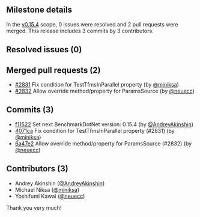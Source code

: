 ## Milestone details

In the [v0.15.4](https://github.com/dotnet/BenchmarkDotNet/issues?q=milestone:v0.15.4) scope, 
0 issues were resolved and 2 pull requests were merged.
This release includes 3 commits by 3 contributors.

## Resolved issues (0)


## Merged pull requests (2)

* [#2831](https://github.com/dotnet/BenchmarkDotNet/pull/2831) Fix condition for TestTfmsInParallel property (by [@miniksa](https://github.com/miniksa))
* [#2832](https://github.com/dotnet/BenchmarkDotNet/pull/2832) Allow override method/property for ParamsSource (by [@neuecc](https://github.com/neuecc))

## Commits (3)

* [f11522](https://github.com/dotnet/BenchmarkDotNet/commit/f1152216b4f83b1585b05ab9764c0dec46ee2734) Set next BenchmarkDotNet version: 0.15.4 (by [@AndreyAkinshin](https://github.com/AndreyAkinshin))
* [4071ca](https://github.com/dotnet/BenchmarkDotNet/commit/4071cae35d27a2be1d42fb4b59972294dfadc0a7) Fix condition for TestTfmsInParallel property (#2831) (by [@miniksa](https://github.com/miniksa))
* [6a47e2](https://github.com/dotnet/BenchmarkDotNet/commit/6a47e2686c92e635109d2cb95896e5f2059172ca) Allow override method/property for ParamsSource (#2832) (by [@neuecc](https://github.com/neuecc))

## Contributors (3)

* Andrey Akinshin ([@AndreyAkinshin](https://github.com/AndreyAkinshin))
* Michael Niksa ([@miniksa](https://github.com/miniksa))
* Yoshifumi Kawai ([@neuecc](https://github.com/neuecc))

Thank you very much!

